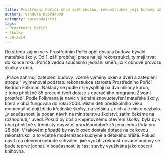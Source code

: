 ```yaml
---
title: Prostřední Poříčí chce zpět školku, rekonstrukce její budovy už začala
authors: Vendula Dvořáková
category: zpravodajství
tags:
- Prostřední Poříčí
- školky
- 39-2014
---
```


Do středu zájmu se v Prostředním Poříčí opět dostala budova bývalé mateřské školy. Od 1. září probíhají práce na její rekonstrukci, ty mají trvat do konce roku. Poříčtí vedou současně i jednání směřující k obnově provozu školky v obci.

„Práce zahrnují zateplení budovy, včetně výměny oken a dveří a zateplení stropu,“ vyjmenoval podstatu rekonstrukce starosta Prostředního Poříčí Bedřich Folkman. Náklady se podle něj vyšplhají na dva miliony korun, z toho přibližně 85 procent tvoří dotace z operačního programu Životní prostředí.
Podle Folkmana je navíc v jednání znovuotevření mateřské školy, která v obci fungovala do roku 2003. Místní děti předškolního věku momentálně dojíždí do křetínské školky, na většinu z nich ale místo nezbylo. „V současnosti je podán návrh na ministerstvu školství, zatím čekáme na rozhodnutí,“ uvedl. Pokud by došlo k opětovnému otevření školky, byla by v obci přibližně s třemi sty obyvatel pravděpodobně zřízena jedna třída pro 28 dětí. V takovém případě by navíc obec dostala dotace na celkovou rekonstrukci, a to včetně modernizace kuchyně a dětského hřiště. Pokud návrh na otevření nebude schválen, jiné využití zrekonstruované budovy se bude teprve jednat. V současnosti je část stavby využívána jako obecní knihovna.